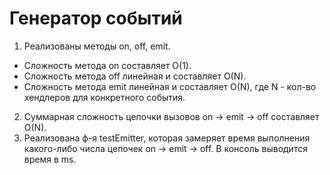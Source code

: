 # Генератор событий

1. Реализованы методы on, off, emit.
  - Сложность метода on составляет O(1).
  - Сложность метода off линейная и составляет O(N).
  - Сложность метода emit линейная и составляет O(N), где N - кол-во хендлеров для конкретного события.
2. Суммарная сложность цепочки вызовов on -> emit -> off составляет O(N).
3. Реализована ф-я testEmitter, которая замеряет время выполнения какого-либо числа цепочек on -> emit -> off. В консоль выводится время в ms.
